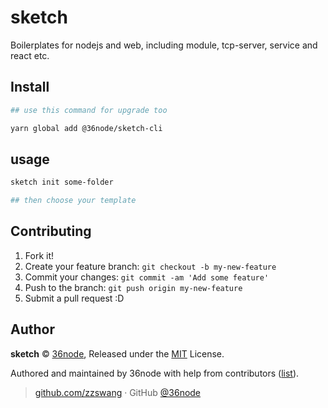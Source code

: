 # sketch

Boilerplates for nodejs and web, including module, tcp-server, service and react etc.

## Install

```sh
## use this command for upgrade too

yarn global add @36node/sketch-cli
```

## usage

```sh
sketch init some-folder

## then choose your template
```

## Contributing

1.  Fork it!
2.  Create your feature branch: `git checkout -b my-new-feature`
3.  Commit your changes: `git commit -am 'Add some feature'`
4.  Push to the branch: `git push origin my-new-feature`
5.  Submit a pull request :D

## Author

**sketch** © [36node](https://github.com/36node), Released under the [MIT](./LICENSE) License.

Authored and maintained by 36node with help from contributors ([list](https://github.com/36node/sketch/contributors)).

> [github.com/zzswang](https://github.com/zzswang) · GitHub [@36node](https://github.com/36node)
